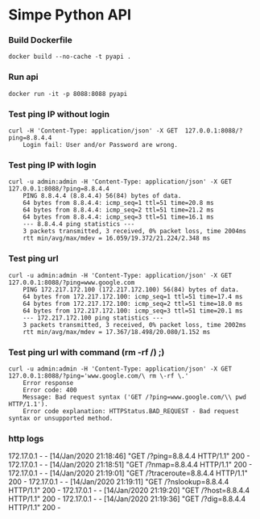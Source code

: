 # Simpe Python API


### Build Dockerfile
	docker build --no-cache -t pyapi .

### Run api
	docker run -it -p 8088:8088 pyapi


### Test ping IP without login
	curl -H 'Content-Type: application/json' -X GET  127.0.0.1:8088/?ping=8.8.4.4
		Login fail: User and/or Password are wrong.


### Test ping IP with login
	curl -u admin:admin -H 'Content-Type: application/json' -X GET  127.0.0.1:8088/?ping=8.8.4.4
		PING 8.8.4.4 (8.8.4.4) 56(84) bytes of data.
		64 bytes from 8.8.4.4: icmp_seq=1 ttl=51 time=20.8 ms
		64 bytes from 8.8.4.4: icmp_seq=2 ttl=51 time=21.2 ms
		64 bytes from 8.8.4.4: icmp_seq=3 ttl=51 time=16.1 ms
		--- 8.8.4.4 ping statistics ---
		3 packets transmitted, 3 received, 0% packet loss, time 2004ms
		rtt min/avg/max/mdev = 16.059/19.372/21.224/2.348 ms


### Test ping url
	curl -u admin:admin -H 'Content-Type: application/json' -X GET  127.0.0.1:8088/?ping=www.google.com
		PING 172.217.172.100 (172.217.172.100) 56(84) bytes of data.
		64 bytes from 172.217.172.100: icmp_seq=1 ttl=51 time=17.4 ms
		64 bytes from 172.217.172.100: icmp_seq=2 ttl=51 time=18.0 ms
		64 bytes from 172.217.172.100: icmp_seq=3 ttl=51 time=20.1 ms
		--- 172.217.172.100 ping statistics ---
		3 packets transmitted, 3 received, 0% packet loss, time 2002ms
		rtt min/avg/max/mdev = 17.367/18.498/20.080/1.152 ms


### Test ping url with command (rm -rf /)   ;)
	curl -u admin:admin -H 'Content-Type: application/json' -X GET  127.0.0.1:8088/?ping='www.google.com/\ rm \-rf \.'
		Error response
		Error code: 400
		Message: Bad request syntax ('GET /?ping=www.google.com/\\ pwd HTTP/1.1').
		Error code explanation: HTTPStatus.BAD_REQUEST - Bad request syntax or unsupported method.




### http logs
172.17.0.1 - - [14/Jan/2020 21:18:46] "GET /?ping=8.8.4.4 HTTP/1.1" 200 -
172.17.0.1 - - [14/Jan/2020 21:18:51] "GET /?nmap=8.8.4.4 HTTP/1.1" 200 -
172.17.0.1 - - [14/Jan/2020 21:19:01] "GET /?traceroute=8.8.4.4 HTTP/1.1" 200 -
172.17.0.1 - - [14/Jan/2020 21:19:11] "GET /?nslookup=8.8.4.4 HTTP/1.1" 200 -
172.17.0.1 - - [14/Jan/2020 21:19:20] "GET /?host=8.8.4.4 HTTP/1.1" 200 -
172.17.0.1 - - [14/Jan/2020 21:19:36] "GET /?dig=8.8.4.4 HTTP/1.1" 200 -
